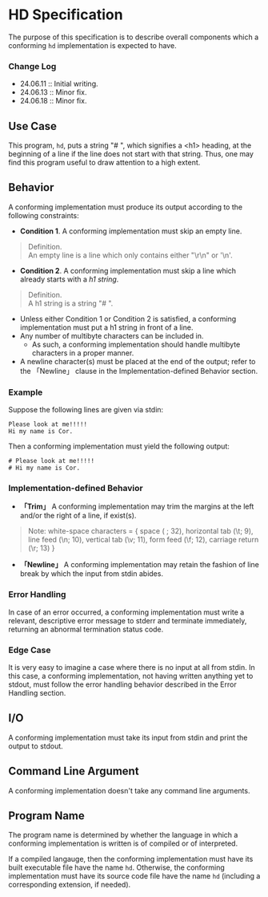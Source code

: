 # HD Specification

The purpose of this specification is to describe overall components which a conforming `hd` implementation is expected to have.

### Change Log

- 24.06.11 :: Initial writing.
- 24.06.13 :: Minor fix.
- 24.06.18 :: Minor fix.

## Use Case

This program, `hd`, puts a string "# ", which signifies a \<h1\> heading, at the beginning of a line if the line does not start with that string. Thus, one may find this program useful to draw attention to a high extent.

## Behavior

A conforming implementation must produce its output according to the following constraints:

- **Condition 1**. A conforming implementation must skip an empty line.

> Definition.  
> An empty line is a line which only contains either "\r\n" or '\n'.

- **Condition 2**. A conforming implementation must skip a line which already starts with a *h1 string*.

> Definition.  
> A h1 string is a string "# ".

- Unless either Condition 1 or Condition 2 is satisfied, a conforming implementation must put a h1 string in front of a line.
- Any number of multibyte characters can be included in.
  - As such, a conforming implementation should handle multibyte characters in a proper manner.
- A newline character(s) must be placed at the end of the output; refer to the 「Newline」 clause in the Implementation-defined Behavior section.

### Example

Suppose the following lines are given via stdin:

```
Please look at me!!!!!
Hi my name is Cor.
```

Then a conforming implementation must yield the following output:

```
# Please look at me!!!!!
# Hi my name is Cor.
```

### Implementation-defined Behavior

- **「Trim」** A conforming implementation may trim the margins at the left and/or the right of a line, if exist(s).

> Note: white-space characters = { space ( ; 32), horizontal tab (\t; 9), line feed (\n; 10), vertical tab (\v; 11), form feed (\f; 12), carriage return (\r; 13) }

- **「Newline」** A conforming implementation may retain the fashion of line break by which the input from stdin abides.

### Error Handling

In case of an error occurred, a conforming implementation must write a relevant, descriptive error message to stderr and terminate immediately, returning an abnormal termination status code.

### Edge Case

It is very easy to imagine a case where there is no input at all from stdin. In this case, a conforming implementation, not having written anything yet to stdout, must follow the error handling behavior described in the Error Handling section.

## I/O

A conforming implementation must take its input from stdin and print the output to stdout.

## Command Line Argument

A conforming implementation doesn't take any command line arguments.

## Program Name

The program name is determined by whether the language in which a conforming implementation is written is of compiled or of interpreted.

If a compiled langauge, then the conforming implementation must have its built executable file have the name `hd`. Otherwise, the conforming implementation must have its source code file have the name `hd` (including a corresponding extension, if needed).
